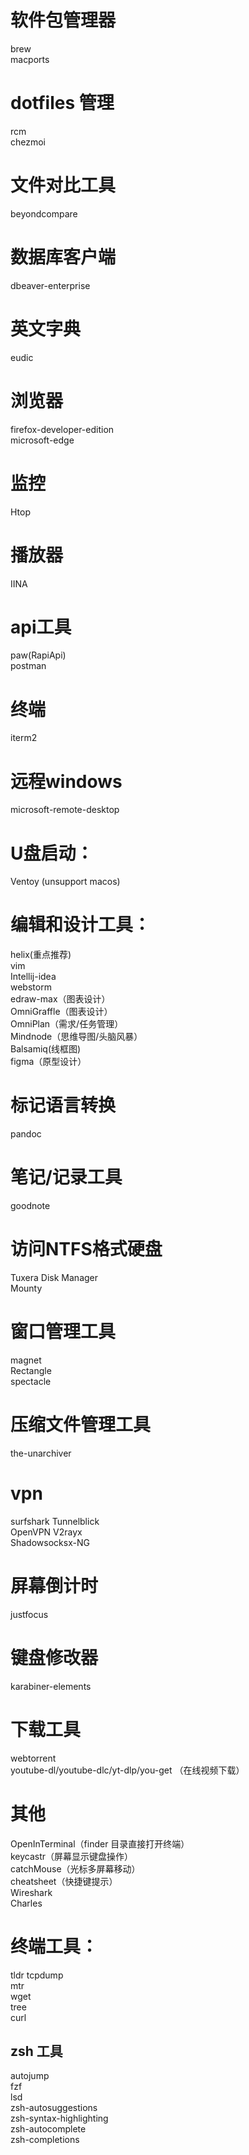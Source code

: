 # 软件包管理器
brew   
macports  

# dotfiles 管理
rcm  
chezmoi   

# 文件对比工具
beyondcompare

# 数据库客户端
dbeaver-enterprise         

# 英文字典
eudic                           
  

# 浏览器
firefox-developer-edition  
microsoft-edge  

# 监控
Htop

# 播放器 
IINA    

# api工具
paw(RapiApi)                         
postman


# 终端
iterm2                          

# 远程windows
microsoft-remote-desktop


# U盘启动：
Ventoy (unsupport macos)

# 编辑和设计工具：
helix(重点推荐)    
vim         
Intellij-idea     
webstorm  
edraw-max（图表设计）  
OmniGraffle（图表设计）  
OmniPlan（需求/任务管理）  
Mindnode（思维导图/头脑风暴）   
Balsamiq(线框图)  
figma（原型设计）     

# 标记语言转换  
pandoc  

# 笔记/记录工具  
goodnote  


# 访问NTFS格式硬盘
Tuxera Disk Manager   
Mounty

# 窗口管理工具
magnet  
Rectangle  
spectacle  

# 压缩文件管理工具
the-unarchiver

# vpn
surfshark
Tunnelblick  
OpenVPN
V2rayx  
Shadowsocksx-NG  

# 屏幕倒计时
justfocus

# 键盘修改器
karabiner-elements

# 下载工具
webtorrent  
youtube-dl/youtube-dlc/yt-dlp/you-get （在线视频下载）  

 
# 其他  

OpenInTerminal（finder 目录直接打开终端）  
keycastr（屏幕显示键盘操作）   
catchMouse（光标多屏幕移动）    
cheatsheet（快捷键提示）  
Wireshark  
Charles   
 
# 终端工具：  
tldr 
tcpdump  
mtr  
wget   
tree   
curl  
 
## zsh 工具  
autojump    
fzf  
lsd     
zsh-autosuggestions  
zsh-syntax-highlighting  
zsh-autocomplete   
zsh-completions  


  
